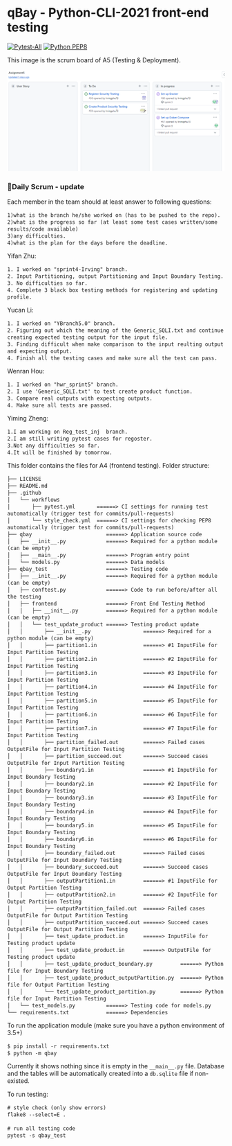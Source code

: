 # qBay - Python-CLI-2021 front-end testing

[![Pytest-All](https://github.com/BerBer-alt/CISC327_Group8/actions/workflows/pytest.yml/badge.svg)](https://github.com/BerBer-alt/CISC327_Group8/actions/workflows/pytest.yml)
[![Python PEP8](https://github.com/BerBer-alt/CISC327_Group8/actions/workflows/style_check.yml/badge.svg)](https://github.com/BerBer-alt/CISC327_Group8/actions/workflows/style_check.yml)

This image is the scrum board of A5 (Testing & Deployment).
<p align="center">
  <img width="1000"  src="https://github.com/BerBer-alt/CISC327_Group8/blob/main/Assign5_Scrum_Board1.png">
</p>

### :beer:Daily Scrum - update
Each member in the team should at least answer to following questions:
```
1)what is the branch he/she worked on (has to be pushed to the repo).
2)what is the progress so far (at least some test cases written/some results/code available)
3)any difficulties.
4)what is the plan for the days before the deadline.
```

Yifan Zhu:
```
1. I worked on "sprint4-Irving" branch.
2. Input Partitioning, output Partitioning and Input Boundary Testing.
3. No difficulties so far.
4. Complete 3 black box testing methods for registering and updating profile.
```

Yucan Li:
```
1. I worked on "YBranch5.0" branch.
2. Figuring out which the meaning of the Generic_SQLI.txt and continue creating expected testing output for the input file.
3. Finding difficult when make comparison to the input reulting output and expecting output.
4. Finish all the testing cases and make sure all the test can pass.
```

Wenran Hou:
```
1. I worked on "hwr_sprint5" branch.
2. I use 'Generic_SQLI.txt' to test create product function.
3. Compare real outputs with expecting outputs.
4. Make sure all tests are passed.
```

Yiming Zheng:
```
1.I am working on Reg_test_inj  branch.
2.I am still writing pytest cases for regoster.
3.Not any difficulties so far.
4.It will be finished by tomorrow.

```


This folder contains the files for A4 (frontend testing). Folder structure:

```
├── LICENSE
├── README.md
├── .github
│   └── workflows
│       ├── pytest.yml       ======> CI settings for running test automatically (trigger test for commits/pull-requests)
│       └── style_check.yml  ======> CI settings for checking PEP8 automatically (trigger test for commits/pull-requests)
├── qbay                        ======> Application source code
│   ├── __init__.py             ======> Required for a python module (can be empty)
│   ├── __main__.py             ======> Program entry point
│   └── models.py               ======> Data models
├── qbay_test                   ======> Testing code
│   ├── __init__.py             ======> Required for a python module (can be empty)
│   ├── conftest.py             ======> Code to run before/after all the testing
│   ├── frontend                ======> Front End Testing Method
│   │   ├── __init__.py         ======> Required for a python module (can be empty)
│   │   └── test_update_product ======> Testing product update
│   │       ├── __init__.py                 ======> Required for a python module (can be empty)
│   │       ├── partition1.in               ======> #1 InputFile for Input Partition Testing
│   │       ├── partition2.in               ======> #2 InputFile for Input Partition Testing
│   │       ├── partition3.in               ======> #3 InputFile for Input Partition Testing
│   │       ├── partition4.in               ======> #4 InputFile for Input Partition Testing
│   │       ├── partition5.in               ======> #5 InputFile for Input Partition Testing
│   │       ├── partition6.in               ======> #6 InputFile for Input Partition Testing
│   │       ├── partition7.in               ======> #7 InputFile for Input Partition Testing
│   │       ├── partition_failed.out        ======> Failed cases OutputFile for Input Partition Testing
│   │       ├── partition_succeed.out       ======> Succeed cases OutputFile for Input Partition Testing
│   │       ├── boundary1.in                ======> #1 InputFile for Input Boundary Testing
│   │       ├── boundary2.in                ======> #2 InputFile for Input Boundary Testing
│   │       ├── boundary3.in                ======> #3 InputFile for Input Boundary Testing
│   │       ├── boundary4.in                ======> #4 InputFile for Input Boundary Testing
│   │       ├── boundary5.in                ======> #5 InputFile for Input Boundary Testing
│   │       ├── boundary6.in                ======> #6 InputFile for Input Boundary Testing
│   │       ├── boundary_failed.out         ======> Failed cases OutputFile for Input Boundary Testing
│   │       ├── boundary_succeed.out        ======> Succeed cases OutputFile for Input Boundary Testing
│   │       ├── outputPartition1.in         ======> #1 InputFile for Output Partition Testing
│   │       ├── outputPartition2.in         ======> #2 InputFile for Output Partition Testing
│   │       ├── outputPartition_failed.out  ======> Failed cases OutputFile for Output Partition Testing
│   │       ├── outputPartition_succeed.out ======> Succeed cases OutputFile for Output Partition Testing
│   │       ├── test_update_product.in      ======> InputFile for Testing product update
│   │       ├── test_update_product.in      ======> OutputFile for Testing product update
│   │       ├── test_update_product_boundary.py         ======> Python file for Input Boundary Testing
│   │       ├── test_update_product_outputPartition.py  ======> Python file for Output Partition Testing
│   │       └── test_update_product_partition.py        ======> Python file for Input Partition Testing
│   └── test_models.py          ======> Testing code for models.py
└── requirements.txt            ======> Dependencies
```

To run the application module (make sure you have a python environment of 3.5+)

```
$ pip install -r requirements.txt
$ python -m qbay
```

Currently it shows nothing since it is empty in the `__main__.py` file.
Database and the tables will be automatically created into a `db.sqlite` file if non-existed.

To run testing:

```
# style check (only show errors)
flake8 --select=E .  

# run all testing code 
pytest -s qbay_test

```



